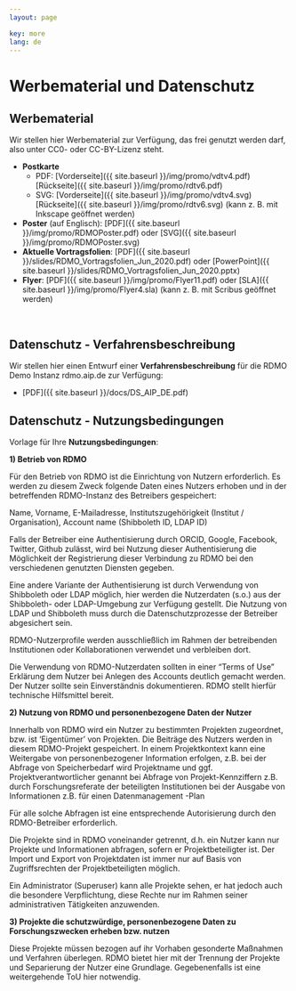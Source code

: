 ```yaml
---
layout: page

key: more
lang: de
---
```


# Werbematerial und Datenschutz


## Werbematerial

Wir stellen hier Werbematerial zur Verfügung, das frei genutzt werden darf, also unter CC0- oder CC-BY-Lizenz steht.

* **Postkarte**
  - PDF: [Vorderseite]({{ site.baseurl }}/img/promo/vdtv4.pdf) [Rückseite]({{ site.baseurl }}/img/promo/rdtv6.pdf)
  - SVG: [Vorderseite]({{ site.baseurl }}/img/promo/vdtv4.svg) [Rückseite]({{ site.baseurl }}/img/promo/rdtv6.svg) (kann z. B. mit Inkscape geöffnet werden)
* **Poster** (auf Englisch): [PDF]({{ site.baseurl }}/img/promo/RDMOPoster.pdf) oder [SVG]({{ site.baseurl }}/img/promo/RDMOPoster.svg)
*  **Aktuelle Vortragsfolien**: [PDF]({{ site.baseurl }}/slides/RDMO_Vortragsfolien_Jun_2020.pdf) oder [PowerPoint]({{ site.baseurl }}/slides/RDMO_Vortragsfolien_Jun_2020.pptx)
* **Flyer**: [PDF]({{ site.baseurl }}/img/promo/Flyer11.pdf) oder [SLA]({{ site.baseurl }}/img/promo/Flyer4.sla) (kann z. B. mit Scribus geöffnet werden)

<br/>

## Datenschutz - Verfahrensbeschreibung

Wir stellen hier einen Entwurf einer **Verfahrensbeschreibung** für die RDMO Demo Instanz rdmo.aip.de zur Verfügung: 
* [PDF]({{ site.baseurl }}/docs/DS_AIP_DE.pdf)


## Datenschutz - Nutzungsbedingungen

Vorlage für Ihre **Nutzungsbedingungen**:

<b>1) Betrieb von RDMO</b><br/>

Für den Betrieb von RDMO ist die Einrichtung von Nutzern erforderlich. 
Es werden zu diesem Zweck folgende Daten eines Nutzers erhoben und in der betreffenden RDMO-Instanz des Betreibers gespeichert:

Name, Vorname, E-Mailadresse, Institutszugehörigkeit (Institut / Organisation), Account name (Shibboleth ID, LDAP ID)

Falls der Betreiber eine Authentisierung durch ORCID, Google, Facebook, Twitter, Github zulässt, wird bei Nutzung dieser Authentisierung die Möglichkeit der Registrierung dieser Verbindung zu RDMO bei den verschiedenen genutzten Diensten gegeben. 

Eine andere Variante der Authentisierung ist durch Verwendung von Shibboleth oder LDAP möglich, hier werden die Nutzerdaten (s.o.) aus der Shibboleth- oder LDAP-Umgebung zur Verfügung gestellt. Die Nutzung von LDAP und Shibboleth muss durch die Datenschutzprozesse der Betreiber abgesichert sein.
  
RDMO-Nutzerprofile werden ausschließlich im Rahmen der betreibenden Institutionen oder Kollaborationen verwendet und verbleiben dort.  

Die Verwendung von RDMO-Nutzerdaten sollten in einer “Terms of Use” Erklärung dem Nutzer bei Anlegen des Accounts deutlich gemacht werden. Der Nutzer sollte sein Einverständnis dokumentieren. RDMO stellt hierfür technische Hilfsmittel bereit. 


<b>2) Nutzung von RDMO und personenbezogene Daten der Nutzer</b><br/>

Innerhalb von RDMO wird ein Nutzer zu bestimmten Projekten zugeordnet, bzw. ist ‘Eigentümer’ von Projekten. Die Beiträge des Nutzers werden in diesem RDMO-Projekt gespeichert. In einem Projektkontext kann eine Weitergabe von personenbezogener Information erfolgen, z.B. 
bei der Abfrage von Speicherbedarf wird Projektname und ggf. Projektverantwortlicher genannt
bei Abfrage von Projekt-Kennziffern z.B. durch Forschungsreferate der beteiligten Institutionen
bei der Ausgabe von Informationen z.B. für einen Datenmanagement -Plan 

Für alle solche Abfragen ist eine entsprechende Autorisierung durch den RDMO-Betreiber erforderlich. 

Die Projekte sind in RDMO voneinander getrennt, d.h. ein Nutzer kann nur Projekte und Informationen abfragen, sofern er Projektbeteiligter ist. 
Der Import und Export von Projektdaten ist immer nur auf Basis von Zugriffsrechten der Projektbeteiligten möglich. 

Ein Administrator (Superuser) kann alle Projekte sehen, er hat jedoch auch die besondere Verpflichtung, diese Rechte nur im Rahmen seiner administrativen Tätigkeiten anzuwenden. 


<b>3) Projekte die schutzwürdige, personenbezogene Daten zu Forschungszwecken erheben bzw. nutzen</b><br/>

Diese Projekte müssen bezogen auf ihr Vorhaben gesonderte Maßnahmen und Verfahren überlegen. RDMO bietet hier mit der Trennung der Projekte und Separierung der Nutzer eine Grundlage. Gegebenenfalls ist eine weitergehende ToU hier notwendig.  

